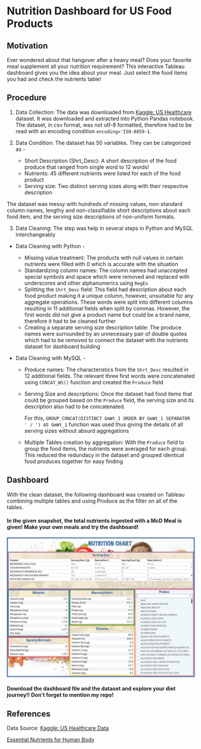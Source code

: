 # Nutrition Dashboard for US Food Products

## Motivation

Ever wondered about that hangover after a heavy meal? Does your favorite meal supplement all your nutrition requirement? This interactive Tableau dashboard gives you the idea about your meal. Just select the food items you had and check the nutrients table!

## Procedure

1. Data Collection: The data was downloaded from [Kaggle: US Healthcare](https://www.kaggle.com/datasets/maheshdadhich/us-healthcare-data/data?select=Nutritions_US.csv) dataset.
   It was downloaded and extracted into Python Pandas notebook. The dataset, in csv format, was not utf-8 formatted, therefore had to be read with an encoding condition
   `encoding='ISO-8859-1`.
   
2. Data Condition: The dataset has 50 variables. They can be categorized as -

   - Short Description (Shrt_Desc): A short description of the food produce that ranged from single word to 12 words!
   - Nutrients: 45 different nutrients were listed for each of the food product
   - Serving size: Two distinct serving sizes along with their respective description

  The dataset was messy with hundreds of missing values, non-standard column names, lengthy and non-classifiable short descriptions about each food item, and the serving size descriptions of non-uniform formats.
   
3. Data Cleaning: The step was help in several steps in Python and MySQL interchangeably

  - Data Cleaning with Python -
    - Missing value treatment: The products with null values in certain nutrients were filled with 0 which is accurate with the situation
    - Standardizing column names: The column names had unaccepted special symbols and space which were removed and replaced with underscores and other alphanumerics using `RegEx`
    - Splitting the `Shrt_Desc` field: This field had description about each food product making it a unique column, however, unsuitable for any aggregate operations. These words were split into different columns resulting in 11 additional fields when split by commas. However, the first words did not give a product name but could be a brand name, therefore it had to be cleaned further
    - Creating a separate serving size description table: The produce names were surrounded by an unnecessary pair of double quotes which had to be removed to connect the dataset with the nutrients dataset for dashboard building

  - Data Cleaning with MySQL -
    - Produce names: The characteristics from the `Shrt_Desc` resulted in 12 additional fields. The relevant three first words were concatenated using `CONCAT_WS()` function and created the `Produce` field
    - Serving Size and descriptions: Once the dataset had food items that could be grouped based on the `Produce` field, the serving size and its description also had to be concatenated.
      
      For this, `GROUP_CONCAT(DISTINCT GmWt_1 ORDER BY GmWt_1 SEPARATOR ' / ') AS GmWt_1` function was used thus giving the details of all serving sizes without absurd aggregations
    - Multiple Tables creation by aggregation: With the `Produce` field to group the food items, the nutrients were averaged for each group. This reduced the redundacy in the dataset and grouped identical food produces together for easy finding

## Dashboard

With the clean dataset, the following dashboard was created on Tableau combining multiple tables and using Produce as the filter on all of the tables.

#### In the given snapshot, the total nutrients ingested with a McD Meal is given! Make your own meals and try the dashboard! 

![](dashboard/nutrition_mcdmeal.png)

#### Download the dashboard file and the dataset and explore your diet journey!! Don't forget to mention my repo!


## References 

Data Source: [Kaggle: US Healthcare Data](https://www.kaggle.com/datasets/maheshdadhich/us-healthcare-data/data?select=Nutritions_US.csv)

[Essential Nutrients for Human Body](https://www.britannica.com/science/human-nutrition/Essential-nutrients)
